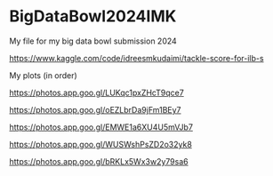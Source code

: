 # BigDataBowl2024IMK
My file for my big data bowl submission 2024

https://www.kaggle.com/code/idreesmkudaimi/tackle-score-for-ilb-s


My plots (in order)

https://photos.app.goo.gl/LUKqc1pxZHcT9qce7


https://photos.app.goo.gl/oEZLbrDa9jFm1BEy7


https://photos.app.goo.gl/EMWE1a6XU4U5mVJb7


https://photos.app.goo.gl/WUSWshPsZD2o32yk8


https://photos.app.goo.gl/bRKLx5Wx3w2y79sa6
